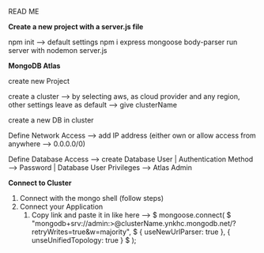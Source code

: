 READ ME


**Create a new project with a server.js file**

npm init --> default settings
npm i express mongoose body-parser
run server with nodemon server.js

**MongoDB Atlas**

create new Project

create a cluster --> by selecting aws, as cloud provider and any region, 
other settings leave as default --> give clusterName

create a new DB in cluster

Define Network Access --> add IP address (either own or allow access from anywhere --> 0.0.0.0/0)

Define Database Access --> create Database User | Authentication Method --> Password | 
Database User Privileges --> Atlas Admin

**Connect to Cluster** 
1. Connect with the mongo shell (follow steps)
2. Connect your Application
   1. Copy link and paste it in like here -->
$ mongoose.connect(
$ "mongodb+srv://admin:<password>>@clusterName.ynkhc.mongodb.net/?retryWrites=true&w=majority",
$ { useNewUrlParser: true }, { unseUnifiedTopology: true }
$ );